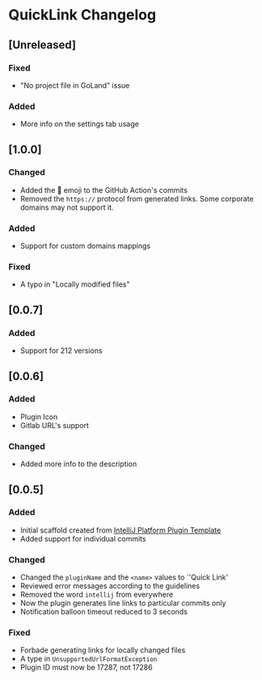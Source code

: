 <!-- Keep a Changelog guide -> https://keepachangelog.com -->

# QuickLink Changelog

## [Unreleased]
### Fixed
- "No project file in GoLand" issue

### Added
- More info on the settings tab usage

## [1.0.0]
### Changed
- Added the 📃 emoji to the GitHub Action's commits
- Removed the `https://` protocol from generated links. Some corporate domains may not support it.

### Added
- Support for custom domains mappings

### Fixed
- A typo in "Locally modified files"

## [0.0.7]
### Added
- Support for 212 versions

## [0.0.6]
### Added
- Plugin Icon
- Gitlab URL's support

### Changed
- Added more info to the description

## [0.0.5]
### Added
- Initial scaffold created from [IntelliJ Platform Plugin Template](https://github.com/JetBrains/intellij-platform-plugin-template)
- Added support for individual commits

### Changed
- Changed the `pluginName` and the `<name>` values to `'Quick Link'
- Reviewed error messages according to the guidelines
- Removed the word `intellij` from everywhere
- Now the plugin generates line links to particular commits only
- Notification balloon timeout reduced to 3 seconds

### Fixed
- Forbade generating links for locally changed files
- A type in `UnsupportedUrlFormatException`
- Plugin ID must now be 17287, not 17286
